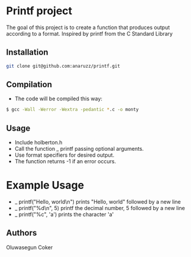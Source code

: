 # Printf project
The goal of this project is to create a function that produces output according to a format.
Inspired by printf from the C Standard Library

## Installation
```bash
git clone git@github.com:anaruzz/printf.git
```

## Compilation
* The code will be compiled this way:
```bash
$ gcc -Wall -Werror -Wextra -pedantic *.c -o monty
```

## Usage
* Include holberton.h
* Call the function _ printf passing optional arguments.
* Use format specifiers for desired output.
* The function returns -1 if an error occurs.


# Example Usage
* _ printf("Hello, world\n") prints "Hello, world" followed by a new line
* _ printf("%d\n", 5) printf the decimal number, 5 followed by a new line
* _ printf("%c", 'a') prints the character 'a'

## Authors
Oluwasegun Coker
